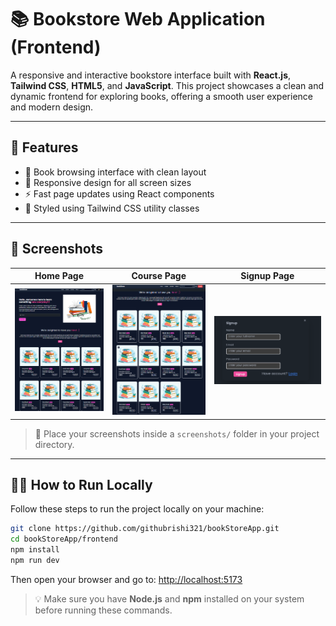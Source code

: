 # 📚 Bookstore Web Application (Frontend)

A responsive and interactive bookstore interface built with **React.js**, **Tailwind CSS**, **HTML5**, and **JavaScript**. This project showcases a clean and dynamic frontend for exploring books, offering a smooth user experience and modern design.

---

## 🚀 Features

- 📘 Book browsing interface with clean layout
- 📱 Responsive design for all screen sizes
- ⚡ Fast page updates using React components
- 🎨 Styled using Tailwind CSS utility classes

---

## 📸 Screenshots

| Home Page | Course Page | Signup Page |
|-----------|-------------|-------------|
| ![Home](./screenshots/bookstore_homepage.png) | ![Course](./screenshots/bookstore_course.png) | ![Signup](./screenshots/bookstore_signup.png) |

> 📝 Place your screenshots inside a `screenshots/` folder in your project directory.

---
## 🧑‍💻 How to Run Locally

Follow these steps to run the project locally on your machine:
```bash
git clone https://github.com/githubrishi321/bookStoreApp.git
cd bookStoreApp/frontend
npm install
npm run dev
```
Then open your browser and go to: [http://localhost:5173](http://localhost:5173)
> 💡 Make sure you have **Node.js** and **npm** installed on your system before running these commands.


